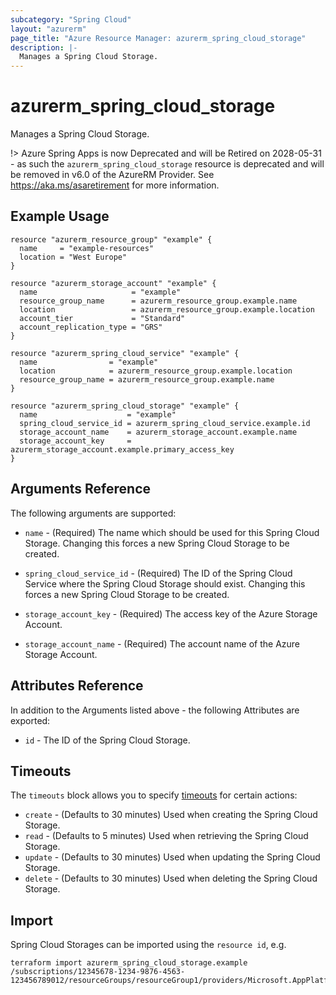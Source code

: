 ```yaml
---
subcategory: "Spring Cloud"
layout: "azurerm"
page_title: "Azure Resource Manager: azurerm_spring_cloud_storage"
description: |-
  Manages a Spring Cloud Storage.
---
```


# azurerm_spring_cloud_storage

Manages a Spring Cloud Storage.

!> Azure Spring Apps is now Deprecated and will be Retired on 2028-05-31 - as such the `azurerm_spring_cloud_storage` resource is deprecated and will be removed in v6.0 of the AzureRM Provider. See https://aka.ms/asaretirement for more information.

## Example Usage

```hcl
resource "azurerm_resource_group" "example" {
  name     = "example-resources"
  location = "West Europe"
}

resource "azurerm_storage_account" "example" {
  name                     = "example"
  resource_group_name      = azurerm_resource_group.example.name
  location                 = azurerm_resource_group.example.location
  account_tier             = "Standard"
  account_replication_type = "GRS"
}

resource "azurerm_spring_cloud_service" "example" {
  name                = "example"
  location            = azurerm_resource_group.example.location
  resource_group_name = azurerm_resource_group.example.name
}

resource "azurerm_spring_cloud_storage" "example" {
  name                    = "example"
  spring_cloud_service_id = azurerm_spring_cloud_service.example.id
  storage_account_name    = azurerm_storage_account.example.name
  storage_account_key     = azurerm_storage_account.example.primary_access_key
}
```

## Arguments Reference

The following arguments are supported:

* `name` - (Required) The name which should be used for this Spring Cloud Storage. Changing this forces a new Spring Cloud Storage to be created.

* `spring_cloud_service_id` - (Required) The ID of the Spring Cloud Service where the Spring Cloud Storage should exist. Changing this forces a new Spring Cloud Storage to be created.

* `storage_account_key` - (Required) The access key of the Azure Storage Account.

* `storage_account_name` - (Required) The account name of the Azure Storage Account.

## Attributes Reference

In addition to the Arguments listed above - the following Attributes are exported:

* `id` - The ID of the Spring Cloud Storage.

## Timeouts

The `timeouts` block allows you to specify [timeouts](https://www.terraform.io/language/resources/syntax#operation-timeouts) for certain actions:

* `create` - (Defaults to 30 minutes) Used when creating the Spring Cloud Storage.
* `read` - (Defaults to 5 minutes) Used when retrieving the Spring Cloud Storage.
* `update` - (Defaults to 30 minutes) Used when updating the Spring Cloud Storage.
* `delete` - (Defaults to 30 minutes) Used when deleting the Spring Cloud Storage.

## Import

Spring Cloud Storages can be imported using the `resource id`, e.g.

```shell
terraform import azurerm_spring_cloud_storage.example /subscriptions/12345678-1234-9876-4563-123456789012/resourceGroups/resourceGroup1/providers/Microsoft.AppPlatform/spring/service1/storages/storage1
```
